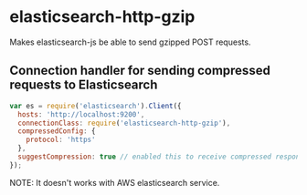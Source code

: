 # elasticsearch-http-gzip
Makes elasticsearch-js be able to send gzipped POST requests.

Connection handler for sending compressed requests to Elasticsearch
---

``` javascript
var es = require('elasticsearch').Client({
  hosts: 'http://localhost:9200',
  connectionClass: require('elasticsearch-http-gzip'),
  compressedConfig: {
    protocol: 'https'
  },
  suggestCompression: true // enabled this to receive compressed responses from Elasticsearch server
});
``` 

NOTE: It doesn't works with AWS elasticsearch service.
